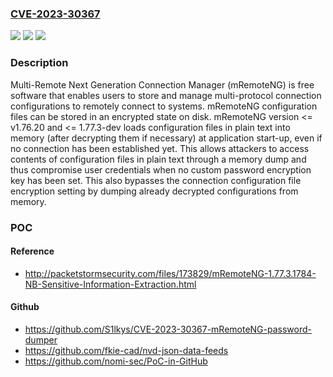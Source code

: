 ### [CVE-2023-30367](https://cve.mitre.org/cgi-bin/cvename.cgi?name=CVE-2023-30367)
![](https://img.shields.io/static/v1?label=Product&message=n%2Fa&color=blue)
![](https://img.shields.io/static/v1?label=Version&message=n%2Fa&color=blue)
![](https://img.shields.io/static/v1?label=Vulnerability&message=n%2Fa&color=brighgreen)

### Description

Multi-Remote Next Generation Connection Manager (mRemoteNG) is free software that enables users to store and manage multi-protocol connection configurations to remotely connect to systems. mRemoteNG configuration files can be stored in an encrypted state on disk. mRemoteNG version <= v1.76.20 and <= 1.77.3-dev loads configuration files in plain text into memory (after decrypting them if necessary) at application start-up, even if no connection has been established yet. This allows attackers to access contents of configuration files in plain text through a memory dump and thus compromise user credentials when no custom password encryption key has been set. This also bypasses the connection configuration file encryption setting by dumping already decrypted configurations from memory.

### POC

#### Reference
- http://packetstormsecurity.com/files/173829/mRemoteNG-1.77.3.1784-NB-Sensitive-Information-Extraction.html

#### Github
- https://github.com/S1lkys/CVE-2023-30367-mRemoteNG-password-dumper
- https://github.com/fkie-cad/nvd-json-data-feeds
- https://github.com/nomi-sec/PoC-in-GitHub

